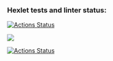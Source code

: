 ### Hexlet tests and linter status:
[![Actions Status](https://github.com/Vano26/frontend-project-lvl1/workflows/hexlet-check/badge.svg)](https://github.com/Vano26/frontend-project-lvl1/actions)

<a href="https://codeclimate.com/github/Vano26/frontend-project-lvl1/maintainability"><img src="https://api.codeclimate.com/v1/badges/06bd9d1f077527945044/maintainability" /></a>

[![Actions Status](https://github.com/Vano26/frontend-project-lvl1/workflows/Linter/badge.svg)](https://github.com/Vano26/frontend-project-lvl1/actions)
